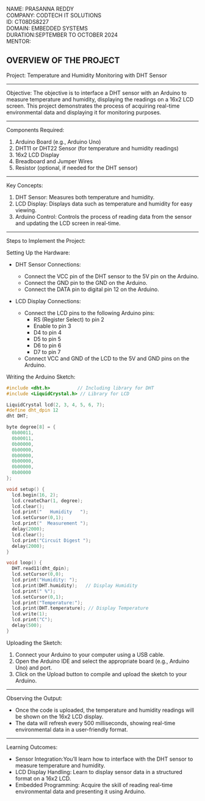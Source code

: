 





NAME: PRASANNA REDDY   
COMPANY: CODTECH IT SOLUTIONS  
ID: CT08DS8227  
DOMAIN: EMBEDDED SYSTEMS  
DURATION:SEPTEMBER TO OCTOBER 2024  
MENTOR: 

OVERVIEW OF THE PROJECT 
---

Project: Temperature and Humidity Monitoring with DHT Sensor

---

Objective: The objective is to interface a DHT sensor with an Arduino to measure temperature and humidity, displaying the readings on a 16x2 LCD screen. This project demonstrates the process of acquiring real-time environmental data and displaying it for monitoring purposes.

---

Components Required:
1. Arduino Board (e.g., Arduino Uno)
2. DHT11 or DHT22 Sensor (for temperature and humidity readings)
3. 16x2 LCD Display
4. Breadboard and Jumper Wires
5. Resistor (optional, if needed for the DHT sensor)

---

Key Concepts:
1. DHT Sensor: Measures both temperature and humidity.
2. LCD Display: Displays data such as temperature and humidity for easy viewing.
3. Arduino Control: Controls the process of reading data from the sensor and updating the LCD screen in real-time.

---

Steps to Implement the Project:

Setting Up the Hardware:
- DHT Sensor Connections:
  - Connect the VCC pin of the DHT sensor to the 5V pin on the Arduino.
  - Connect the GND pin to the GND on the Arduino.
  - Connect the DATA pin to digital pin 12 on the Arduino.

- LCD Display Connections:
  - Connect the LCD pins to the following Arduino pins:
    - RS (Register Select) to pin 2
    - Enable to pin 3
    - D4 to pin 4
    - D5 to pin 5
    - D6 to pin 6
    - D7 to pin 7
  - Connect VCC and GND of the LCD to the 5V and GND pins on the Arduino.

Writing the Arduino Sketch:

```cpp
#include <dht.h>          // Including library for DHT
#include <LiquidCrystal.h> // Library for LCD

LiquidCrystal lcd(2, 3, 4, 5, 6, 7);
#define dht_dpin 12
dht DHT;

byte degree[8] = {
  0b00011,
  0b00011,
  0b00000,
  0b00000,
  0b00000,
  0b00000,
  0b00000,
  0b00000
};

void setup() {
  lcd.begin(16, 2);
  lcd.createChar(1, degree);
  lcd.clear();
  lcd.print("   Humidity   ");
  lcd.setCursor(0,1);
  lcd.print("  Measurement ");
  delay(2000);
  lcd.clear();
  lcd.print("Circuit Digest ");
  delay(2000);
}

void loop() {
  DHT.read11(dht_dpin);
  lcd.setCursor(0,0);
  lcd.print("Humidity: ");
  lcd.print(DHT.humidity);   // Display Humidity
  lcd.print(" %");
  lcd.setCursor(0,1);
  lcd.print("Temperature:");
  lcd.print(DHT.temperature); // Display Temperature
  lcd.write(1);
  lcd.print("C");
  delay(500);
}
```

Uploading the Sketch:
1. Connect your Arduino to your computer using a USB cable.
2. Open the Arduino IDE and select the appropriate board (e.g., Arduino Uno) and port.
3. Click on the Upload button to compile and upload the sketch to your Arduino.

---

Observing the Output:
- Once the code is uploaded, the temperature and humidity readings will be shown on the 16x2 LCD display.
- The data will refresh every 500 milliseconds, showing real-time environmental data in a user-friendly format.

---

Learning Outcomes:
- Sensor Integration:You’ll learn how to interface with the DHT sensor to measure temperature and humidity.
- LCD Display Handling: Learn to display sensor data in a structured format on a 16x2 LCD.
- Embedded Programming: Acquire the skill of reading real-time environmental data and presenting it using Arduino.
